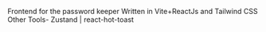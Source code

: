 Frontend for the password keeper
Written in Vite+ReactJs and Tailwind CSS
Other Tools- Zustand | react-hot-toast
